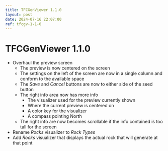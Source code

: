 ```yaml
---
title: TFCGenViewer 1.1.0
layout: post
date: 2024-07-16 22:07:00
ref: tfcgv-1-1-0
---
```


# TFCGenViewer 1.1.0

- Overhaul the preview screen
    - The preview is now centered on the screen
    - The settings on the left of the screen are now in a single column and conform to the available space
    - The *Save* and *Cancel* buttons are now to either side of the seed button
    - The right info area now has more info
        - The visualizer used for the preview currently shown
        - Where the current preview is centered on
        - A color key for the visualizer
        - A compass pointing North
    - The right info are now becomes scrollable if the info contained is too tall for the screen
- Rename *Rocks* visualizer to *Rock Types*
- Add *Rocks* visualizer that displays the actual rock that will generate at that point
